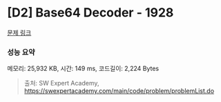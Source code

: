 # [D2] Base64 Decoder - 1928 

[문제 링크](https://swexpertacademy.com/main/code/problem/problemDetail.do?contestProbId=AV5PR4DKAG0DFAUq) 

### 성능 요약

메모리: 25,932 KB, 시간: 149 ms, 코드길이: 2,224 Bytes



> 출처: SW Expert Academy, https://swexpertacademy.com/main/code/problem/problemList.do